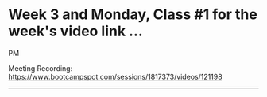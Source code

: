 # Week 3 and Monday, Class #1 for the week's video link ...
PM

Meeting Recording:
https://www.bootcampspot.com/sessions/1817373/videos/121198





---